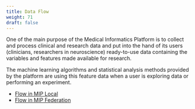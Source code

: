 ```yaml
---
title: Data Flow
weight: 71
draft: false
---
```


One of the main purpose of the Medical Informatics Platform is to collect and process clinical and research data and put into the hand of its users (clinicians, researchers in neuroscience) ready-to-use data containing the variables and features made available for research.

The machine learning algorithms and statistical analysis methods provided by the platform are using this feature data when a user is exploring data or performing an experiment.

- [Flow in MIP Local](./mip-local)
- [Flow in MIP Federation](./mip-federation)